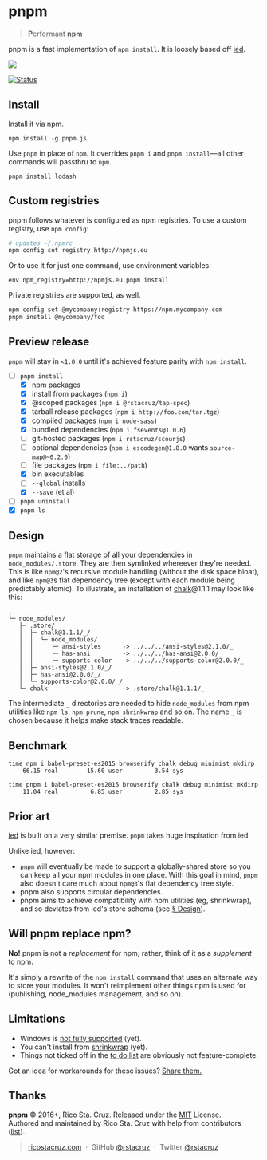 # pnpm

> **P**erformant **npm**

pnpm is a fast implementation of `npm install`. It is loosely based off [ied].

![](https://raw.githubusercontent.com/rstacruz/pnpm/gh-pages/screencast.gif)

[![Status](https://travis-ci.org/rstacruz/pnpm.svg?branch=master)](https://travis-ci.org/rstacruz/pnpm "See test builds")

## Install

Install it via npm.

```
npm install -g pnpm.js
```

Use `pnpm` in place of `npm`. It overrides `pnpm i` and `pnpm install`—all other commands will passthru to `npm`.

```
pnpm install lodash
```

## Custom registries

pnpm follows whatever is configured as npm registries. To use a custom registry, use `npm config`:

```sh
# updates ~/.npmrc
npm config set registry http://npmjs.eu
```

Or to use it for just one command, use environment variables:

```
env npm_registry=http://npmjs.eu pnpm install
```

Private registries are supported, as well.

```sh
npm config set @mycompany:registry https://npm.mycompany.com
pnpm install @mycompany/foo
```

## Preview release

`pnpm` will stay in `<1.0.0` until it's achieved feature parity with `npm install`.

- [ ] `pnpm install`
  - [x] npm packages
  - [x] install from packages (`npm i`)
  - [x] @scoped packages (`npm i @rstacruz/tap-spec`)
  - [x] tarball release packages (`npm i http://foo.com/tar.tgz`)
  - [x] compiled packages (`npm i node-sass`)
  - [x] bundled dependencies (`npm i fsevents@1.0.6`)
  - [ ] git-hosted packages (`npm i rstacruz/scourjs`)
  - [ ] optional dependencies (`npm i escodegen@1.8.0` wants `source-map@~0.2.0`)
  - [ ] file packages (`npm i file:../path`)
  - [x] bin executables
  - [ ] `--global` installs
  - [x] `--save` (et al)
- [ ] `pnpm uninstall`
- [x] `pnpm ls`

## Design

`pnpm` maintains a flat storage of all your dependencies in `node_modules/.store`. They are then symlinked whereever they're needed.
This is like `npm@2`'s recursive module handling (without the disk space bloat), and like `npm@3`s flat dependency tree (except with each module being predictably atomic).
To illustrate, an installation of [chalk][]@1.1.1 may look like this:

```
.
└─ node_modules/
   ├─ .store/
   │  ├─ chalk@1.1.1/_/
   │  │  └─ node_modules/
   │  │     ├─ ansi-styles      -> ../../../ansi-styles@2.1.0/_
   │  │     ├─ has-ansi         -> ../../../has-ansi@2.0.0/_
   │  │     └─ supports-color   -> ../../../supports-color@2.0.0/_
   │  ├─ ansi-styles@2.1.0/_/
   │  ├─ has-ansi@2.0.0/_/
   │  └─ supports-color@2.0.0/_/
   └─ chalk                     -> .store/chalk@1.1.1/_
```

The intermediate `_` directories are needed to hide `node_modules` from npm utilities like `npm ls`, `npm prune`, `npm shrinkwrap` and so on. The name `_` is chosen because it helps make stack traces readable.

[chalk]: https://github.com/chalk/chalk

## Benchmark

```
time npm i babel-preset-es2015 browserify chalk debug minimist mkdirp
    66.15 real        15.60 user         3.54 sys

time pnpm i babel-preset-es2015 browserify chalk debug minimist mkdirp
    11.04 real         6.85 user         2.85 sys
```

## Prior art

[ied][] is built on a very similar premise. `pnpm` takes huge inspiration from ied.

Unlike ied, however:

- `pnpm` will eventually be made to support a globally-shared store so you can keep all your npm modules in one place. With this goal in mind, `pnpm` also doesn't care much about `npm@3`'s flat dependency tree style.
- pnpm also supports circular dependencies.
- pnpm aims to achieve compatibility with npm utilities (eg, shrinkwrap), and so deviates from ied's store schema (see [§ Design](#design)).

[ied]: https://github.com/alexanderGugel/ied

## Will pnpm replace npm?

**No!** pnpm is not a _replacement_ for npm; rather, think of it as a _supplement_ to npm.

It's simply a rewrite of the `npm install` command that uses an alternate way to store your modules. It won't reimplement other things npm is used for (publishing, node_modules management, and so on).

## Limitations

- Windows is [not fully supported](https://github.com/rstacruz/pnpm/issues/6) (yet).
- You can't install from [shrinkwrap][] (yet).
- Things not ticked off in the [to do list](#preview-release) are obviously not feature-complete.

Got an idea for workarounds for these issues? [Share them.](https://github.com/rstacruz/pnpm/issues/new)

[shrinkwrap]: https://docs.npmjs.com/cli/shrinkwrap
[npm ls]: https://docs.npmjs.com/cli/ls
[npm prune]: https://docs.npmjs.com/cli/prune
[npm dedupe]: https://docs.npmjs.com/cli/dedupe

## Thanks

**pnpm** © 2016+, Rico Sta. Cruz. Released under the [MIT] License.<br>
Authored and maintained by Rico Sta. Cruz with help from contributors ([list][contributors]).

> [ricostacruz.com](http://ricostacruz.com) &nbsp;&middot;&nbsp;
> GitHub [@rstacruz](https://github.com/rstacruz) &nbsp;&middot;&nbsp;
> Twitter [@rstacruz](https://twitter.com/rstacruz)

[MIT]: http://mit-license.org/
[contributors]: http://github.com/rstacruz/pnpm/contributors
